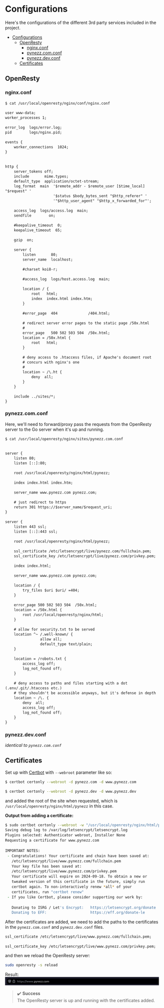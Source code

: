 # Configurations

Here's the configurations of the different 3rd party services included in the project.

- [Configurations](#configurations)
  - [OpenResty](#openresty)
    - [nginx.conf](#nginxconf)
    - [pynezz.com.conf](#pynezzcomconf)
    - [pynezz.dev.conf](#pynezzdevconf)
  - [Certificates](#certificates)


## OpenResty

### nginx.conf

```zsh
$ cat /usr/local/openresty/nginx/conf/nginx.conf
```

```nginx
user www-data;
worker_processes 1;

error_log  logs/error.log;
pid        logs/nginx.pid;

events {
    worker_connections  1024;
}


http {
    server_tokens off;
    include       mime.types;
    default_type  application/octet-stream;
    log_format  main  '$remote_addr - $remote_user [$time_local] "$request" '
                      '$status $body_bytes_sent "$http_referer" '
                      '"$http_user_agent" "$http_x_forwarded_for"';

    access_log  logs/access.log  main;
    sendfile        on;

    #keepalive_timeout  0;
    keepalive_timeout  65;

    gzip  on;

    server {
        listen       80;
        server_name  localhost;

        #charset koi8-r;

        #access_log  logs/host.access.log  main;

        location / {
            root   html;
            index  index.html index.htm;
        }

        #error_page  404              /404.html;

        # redirect server error pages to the static page /50x.html
        #
        error_page   500 502 503 504  /50x.html;
        location = /50x.html {
            root   html;
        }

        # deny access to .htaccess files, if Apache's document root
        # concurs with nginx's one
        #
        location ~ /\.ht {
            deny  all;
        }
    }

    include ../sites/*;
}

```

### pynezz.com.conf

Here, we'll need to forward/proxy pass the requests from the OpenResty server to the Go server when it's up and running.

```zsh
$ cat /usr/local/openresty/nginx/sites/pynezz.com.conf
```

```nginx

server {
    listen 80;
    listen [::]:80;

    root /usr/local/openresty/nginx/html/pynezz;

    index index.html index.htm;

    server_name www.pynezz.com pynezz.com;

    # just redirect to https
    return 301 https://$server_name/$request_uri;
}

server {
    listen 443 ssl;
    listen [::]:443 ssl;

    root /usr/local/openresty/nginx/html/pynezz;

    ssl_certificate /etc/letsencrypt/live/pynezz.com/fullchain.pem;
    ssl_certificate_key /etc/letsencrypt/live/pynezz.com/privkey.pem;

    index index.html;

    server_name www.pynezz.com pynezz.com;

    location / {
        try_files $uri $uri/ =404;
    }

    error_page 500 502 503 504  /50x.html;
    location = /50x.html {
        root /usr/local/openresty/nginx/html;
    }

    # allow for security.txt to be served
    location ^~ /.well-known/ {
                allow all;
                default_type text/plain;
    }

    location = /robots.txt {
        access_log off;
        log_not_found off;
    }

    # deny access to paths and files starting with a dot (.env/.git/.htaccess etc.)
    # they shouldn't be accessible anyways, but it's defense in depth
    location ~ /\. {
        deny  all;
        access_log off;
        log_not_found off;
    }
}
```


### pynezz.dev.conf

*identical to `pynezz.com.conf`*

## Certificates

Set up with [Certbot](https://certbot.eff.org/) with `--webroot` parameter like so:

```zsh
$ certbot certonly --webroot -d pynezz.com -d www.pynezz.com
```

```zsh
$ certbot certonly --webroot -d pynezz.dev -d www.pynezz.dev
```

and added the root of the site when requested, which is `/usr/local/openresty/nginx/html/pynezz` in this case.

**Output from adding a certificate:**

```zsh
$ sudo certbot certonly --webroot -w "/usr/local/openresty/nginx/html/pynezz" -d www.pynezz.com                                                      13:06:38
Saving debug log to /var/log/letsencrypt/letsencrypt.log
Plugins selected: Authenticator webroot, Installer None
Requesting a certificate for www.pynezz.com

IMPORTANT NOTES:
 - Congratulations! Your certificate and chain have been saved at:
   /etc/letsencrypt/live/www.pynezz.com/fullchain.pem
   Your key file has been saved at:
   /etc/letsencrypt/live/www.pynezz.com/privkey.pem
   Your certificate will expire on 2024-09-18. To obtain a new or
   tweaked version of this certificate in the future, simply run
   certbot again. To non-interactively renew *all* of your
   certificates, run "certbot renew"
 - If you like Certbot, please consider supporting our work by:

   Donating to ISRG / Let's Encrypt:   https://letsencrypt.org/donate
   Donating to EFF:                    https://eff.org/donate-le
```

After the certificates are added, we need to add the paths to the certificates in the `pynezz.com.conf` and `pynezz.dev.conf` files.

```nginx
ssl_certificate /etc/letsencrypt/live/www.pynezz.com/fullchain.pem;

ssl_certificate_key /etc/letsencrypt/live/www.pynezz.com/privkey.pem;
```

and then we reload the OpenResty server:

```zsh
sudo openresty -s reload
```

Result:
![result](../assets/img/image.png)

> :heavy_check_mark: **Success**<br/>
> The OpenResty server is up and running with the certificates added.
